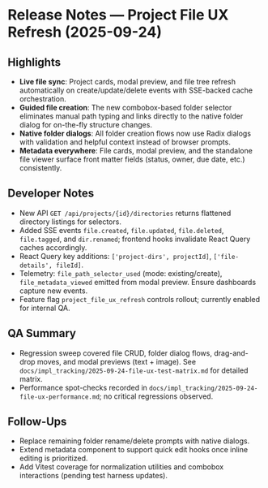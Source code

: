 # Release Notes — Project File UX Refresh (2025-09-24)

## Highlights
- **Live file sync**: Project cards, modal preview, and file tree refresh automatically on create/update/delete events with SSE-backed cache orchestration.
- **Guided file creation**: The new combobox-based folder selector eliminates manual path typing and links directly to the native folder dialog for on-the-fly structure changes.
- **Native folder dialogs**: All folder creation flows now use Radix dialogs with validation and helpful context instead of browser prompts.
- **Metadata everywhere**: File cards, modal preview, and the standalone file viewer surface front matter fields (status, owner, due date, etc.) consistently.

## Developer Notes
- New API `GET /api/projects/{id}/directories` returns flattened directory listings for selectors.
- Added SSE events `file.created`, `file.updated`, `file.deleted`, `file.tagged`, and `dir.renamed`; frontend hooks invalidate React Query caches accordingly.
- React Query key additions: `['project-dirs', projectId]`, `['file-details', fileId]`.
- Telemetry: `file_path_selector_used` (mode: existing/create), `file_metadata_viewed` emitted from modal preview. Ensure dashboards capture new events.
- Feature flag `project_file_ux_refresh` controls rollout; currently enabled for internal QA.

## QA Summary
- Regression sweep covered file CRUD, folder dialog flows, drag-and-drop moves, and modal previews (text + image). See `docs/impl_tracking/2025-09-24-file-ux-test-matrix.md` for detailed matrix.
- Performance spot-checks recorded in `docs/impl_tracking/2025-09-24-file-ux-performance.md`; no critical regressions observed.

## Follow-Ups
- Replace remaining folder rename/delete prompts with native dialogs.
- Extend metadata component to support quick edit hooks once inline editing is prioritized.
- Add Vitest coverage for normalization utilities and combobox interactions (pending test harness updates).
